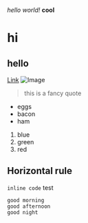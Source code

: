 *hello world!* 
**cool**

# hi
## hello

[Link](https://pandrew99.github.io/cse15l-lab-reports/index.html)
![Image](http://url/a.png)

> this is a fancy quote

- eggs
- bacon
- ham

1. blue
2. green
3. red

Horizontal rule
---
`inline code` test

```
good morning
good afternoon
good night
```


